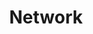 ---
title: Network
menu: 
    sidebar:
        name: Network
        identifier: network
        weight: 100
---
